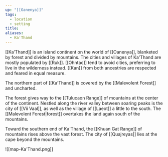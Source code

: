 ```yaml
---
up: "[[Oanenya]]"
tags:
  - location
  - setting
title: 
aliases:
  - Ka'Thand
---
```

[[Ka’Thand]] is an island continent on the world of [[Oanenya]], blanketed by forest and divided by mountains. The cities and villages of Ka'Thand are mostly populated by [[Ruk]]. [[Ohntac]] tend to avoid cities, preferring to live in the wilderness instead. [[Kan]] from both ancestries are respected and feared in equal measure. 

The northern part of [[Ka’Thand]] is covered by the [[Malevolent Forest]] and uncharted. 

The forest gives way to the [[Tulucaon Range]] of mountains at the center of the continent. Nestled along the river valley between soaring peaks is the city of [[Vii Vaal]], as well as the village of [[Laeot]] a little to the south. The [[Malevolent Forest|forest]] overtakes the land again south of the mountains. 

Toward the southern end of Ka'Thand, the [[Khuan Gat Range]] of mountains rises above the vast forest. The city of [[Quajreyas]] lies at the cape beyond the mountains. 

![[map-Ka'Thand.png]] 

